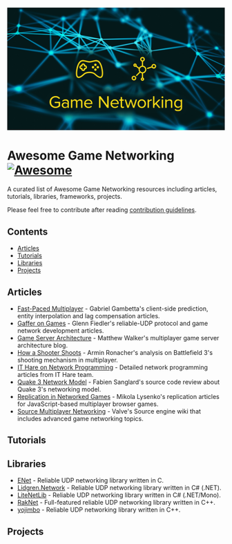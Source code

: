 ![Awesome Game Networking](LOGO.png)

# Awesome Game Networking [![Awesome](https://awesome.re/badge.svg)](https://awesome.re)

A curated list of Awesome Game Networking resources including articles, tutorials, libraries, frameworks, projects.

Please feel free to contribute after reading [contribution guidelines](CONTRIBUTING.md).

## Contents

- [Articles](#articles)
- [Tutorials](#tutorials)
- [Libraries](#libraries)
- [Projects](#projects)

## Articles

- [Fast-Paced Multiplayer](http://www.gabrielgambetta.com/client-server-game-architecture.html) - Gabriel Gambetta's client-side prediction, entity interpolation and lag compensation articles.
- [Gaffer on Games](https://gafferongames.com/) - Glenn Fiedler's reliable-UDP protocol and game network development articles.
- [Game Server Architecture](https://gameserverarchitecture.com/) - Matthew Walker's multiplayer game server architecture blog.
- [How a Shooter Shoots](https://kotaku.com/5869564/networking-how-a-shooter-shoots) - Armin Ronacher's analysis on Battlefield 3's shooting mechanism in multiplayer.
- [IT Hare on Network Programming](http://ithare.com/category/network-programming/) - Detailed network programming articles from IT Hare team.
- [Quake 3 Network Model](http://fabiensanglard.net/quake3/network.php) - Fabien Sanglard's source code review about Quake 3's networking model.
- [Replication in Networked Games](https://0fps.net/2014/02/10/replication-in-networked-games-overview-part-1/) - Mikola Lysenko's replication articles for JavaScript-based multiplayer browser games.
- [Source Multiplayer Networking](https://developer.valvesoftware.com/wiki/Source_Multiplayer_Networking) - Valve's Source engine wiki that includes advanced game networking topics.

## Tutorials

## Libraries

- [ENet](http://enet.bespin.org/) - Reliable UDP networking library written in C.
- [Lidgren.Network](https://github.com/lidgren/lidgren-network-gen3) - Reliable UDP networking library written in C# (.NET).
- [LiteNetLib](https://github.com/RevenantX/LiteNetLib) - Reliable UDP networking library written in C# (.NET/Mono).
- [RakNet](https://github.com/facebookarchive/RakNet) - Full-featured reliable UDP networking library written in C++.
- [yojimbo](https://github.com/networkprotocol/yojimbo) - Reliable UDP networking library written in C++.

## Projects